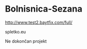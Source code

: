 Bolnisnica-Sezana
=================
http://www.test2.baytfix.com/full/

spletko.eu

Ne dokončan projekt
